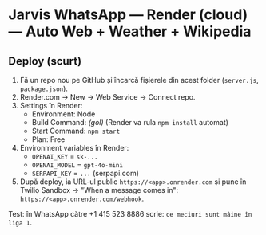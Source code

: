 # Jarvis WhatsApp — Render (cloud) — Auto Web + Weather + Wikipedia

## Deploy (scurt)
1) Fă un repo nou pe GitHub și încarcă fișierele din acest folder (`server.js`, `package.json`).
2) Render.com → New → Web Service → Connect repo.
3) Settings în Render:
   - Environment: Node
   - Build Command: *(gol)* (Render va rula `npm install` automat)
   - Start Command: `npm start`
   - Plan: Free
4) Environment variables în Render:
   - `OPENAI_KEY` = `sk-...`
   - `OPENAI_MODEL` = `gpt-4o-mini`
   - `SERPAPI_KEY` = `...` (serpapi.com)
5) După deploy, ia URL-ul public `https://<app>.onrender.com` și pune în Twilio Sandbox → "When a message comes in": `https://<app>.onrender.com/webhook`.

Test: în WhatsApp către +1 415 523 8886 scrie: `ce meciuri sunt mâine în liga 1`.
